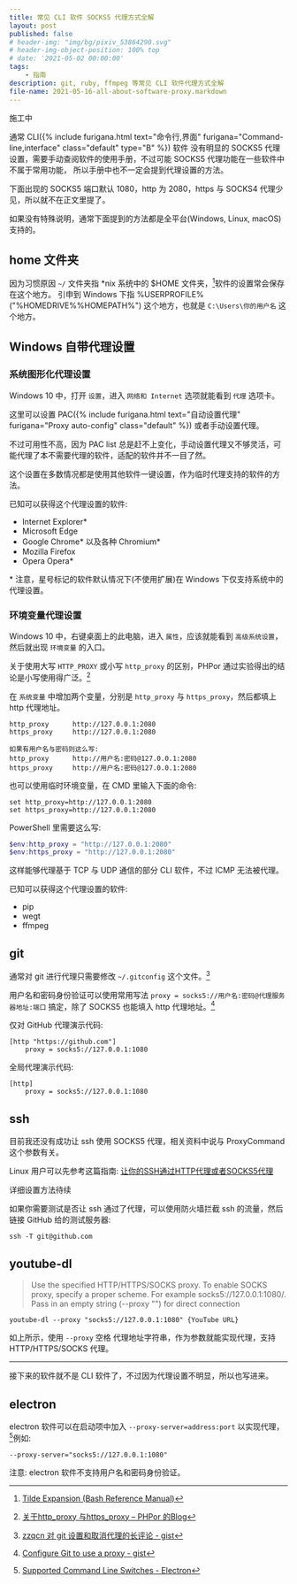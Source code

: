 ```yaml
---
title: 常见 CLI 软件 SOCKS5 代理方式全解
layout: post
published: false
# header-img: "img/bg/pixiv_53864290.svg"
# header-img-object-position: 100% top
# date: '2021-05-02 00:00:00'
tags:
    - 指南
description: git, ruby, ffmpeg 等常见 CLI 软件代理方式全解
file-name: 2021-05-16-all-about-software-proxy.markdown
---
```


施工中

<!-- more -->

通常 CLI({% include furigana.html text="命令行,界面" furigana="Command-line,interface" class="default" type="B" %}) 软件
没有明显的 SOCKS5 代理设置，需要手动查阅软件的使用手册，不过可能 SOCKS5 代理功能在一些软件中不属于常用功能，
所以手册中也不一定会提到代理设置的方法。

下面出现的 SOCKS5 端口默认 1080，http 为 2080，https 与 SOCKS4 代理少见，所以就不在正文里提了。

如果没有特殊说明，通常下面提到的方法都是全平台(Windows, Linux, macOS)支持的。

## home 文件夹

因为习惯原因 `~/` 文件夹指 *nix 系统中的 $HOME 文件夹，[^Tilde_Expansion]软件的设置常会保存在这个地方。
引申到 Windows 下指 %USERPROFILE%("%HOMEDRIVE%%HOMEPATH%") 这个地方，也就是 `C:\Users\你的用户名` 这个地方。

[^Tilde_Expansion]: [Tilde Expansion (Bash Reference Manual)](https://www.gnu.org/software/bash/manual/html_node/Tilde-Expansion.html)

## Windows 自带代理设置

### 系统图形化代理设置

Windows 10 中，打开 `设置`，进入 `网络和 Internet` 选项就能看到 `代理` 选项卡。

这里可以设置 PAC({% include furigana.html text="自动设置代理" furigana="Proxy auto-config" class="default" %}) 或者手动设置代理。

不过可用性不高，因为 PAC list 总是赶不上变化，手动设置代理又不够灵活，可能代理了本不需要代理的软件，适配的软件并不一目了然。

这个设置在多数情况都是使用其他软件一键设置，作为临时代理支持的软件的方法。

已知可以获得这个代理设置的软件:

+ Internet Explorer*
+ Microsoft Edge
+ Google Chrome* 以及各种 Chromium*
+ Mozilla Firefox
+ Opera Opera*

\* 注意，星号标记的软件默认情况下(不使用扩展)在 Windows 下仅支持系统中的代理设置。

### 环境变量代理设置

Windows 10 中，右键桌面上的此电脑，进入 `属性`，应该就能看到 `高级系统设置`，然后就出现 `环境变量` 的入口。

关于使用大写 `HTTP_PROXY` 或小写 `http_proxy` 的区别，PHPor 通过实验得出的结论是小写使用得广泛。[^phpor]

[^phpor]: [关于http_proxy 与https_proxy – PHPor 的Blog](https://web.archive.org/web/20210510032501/https://phpor.net/blog/post/4352)

在 `系统变量` 中增加两个变量，分别是 `http_proxy` 与 `https_proxy`，然后都填上 http 代理地址。

```text
http_proxy      http://127.0.0.1:2080
https_proxy     http://127.0.0.1:2080

如果有用户名与密码则这么写:
http_proxy      http://用户名:密码@127.0.0.1:2080
https_proxy     http://用户名:密码@127.0.0.1:2080
```

也可以使用临时环境变量，在 CMD 里输入下面的命令:

```shell
set http_proxy=http://127.0.0.1:2080
set https_proxy=http://127.0.0.1:2080
```

PowerShell 里需要这么写:

```PowerShell
$env:http_proxy = "http://127.0.0.1:2080"
$env:https_proxy = "http://127.0.0.1:2080"
```

这样能够代理基于 TCP 与 UDP 通信的部分 CLI 软件，不过 ICMP 无法被代理。

已知可以获得这个代理设置的软件:

+ pip
+ wegt
+ ffmpeg

## git

通常对 git 进行代理只需要修改 `~/.gitconfig` 这个文件。[^gist_zzqcn]

[^gist_zzqcn]: [zzqcn 对 git 设置和取消代理的长评论 - gist](https://gist.github.com/laispace/666dd7b27e9116faece6#gistcomment-2836692)

用户名和密码身份验证可以使用常用写法 `proxy = socks5://用户名:密码@代理服务器地址:端口` 搞定，除了 SOCKS5 也能填入 http 代理地址。[^gist_evantoli]

[^gist_evantoli]: [Configure Git to use a proxy - gist](https://gist.github.com/evantoli/f8c23a37eb3558ab8765)

仅对 GitHub 代理演示代码:

```gitconfig
[http "https://github.com"]
    proxy = socks5://127.0.0.1:1080
```

全局代理演示代码:

```gitconfig
[http]
    proxy = socks5://127.0.0.1:1080
```

## ssh

目前我还没有成功让 ssh 使用 SOCKS5 代理，相关资料中说与 ProxyCommand 这个参数有关。

Linux 用户可以先参考这篇指南: [让你的SSH通过HTTP代理或者SOCKS5代理](https://kanda.me/2019/07/01/ssh-over-http-or-socks/)

<!-- ssh 设置文件位置 `~/.ssh/config` -->

详细设置方法待续

如果你需要测试是否让 ssh 通过了代理，可以使用防火墙拦截 ssh 的流量，然后链接 GitHub 给的测试服务器:

```shell
ssh -T git@github.com
```

## youtube-dl

> Use the specified HTTP/HTTPS/SOCKS proxy. To enable SOCKS proxy, specify a proper scheme.
> For example socks5://127.0.0.1:1080/. Pass in an empty string (--proxy "") for direct connection

```shell
youtube-dl --proxy "socks5://127.0.0.1:1080" {YouTube URL}
```

如上所示，使用 `--proxy` 空格 代理地址字符串，作为参数就能实现代理，支持 HTTP/HTTPS/SOCKS 代理。

-------------------------------------------------------------------------------

接下来的软件就不是 CLI 软件了，不过因为代理设置不明显，所以也写进来。

## electron

electron 软件可以在启动项中加入 `--proxy-server=address:port` 以实现代理，[^electron_proxy]例如:

[^electron_proxy]: [Supported Command Line Switches - Electron](https://www.electronjs.org/docs/api/command-line-switches#--proxy-serveraddressport)

```shell
--proxy-server="socks5://127.0.0.1:1080"
```

注意: electron 软件不支持用户名和密码身份验证。
